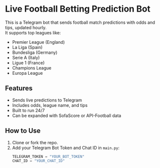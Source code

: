 # Live Football Betting Prediction Bot

This is a Telegram bot that sends football match predictions with odds and tips, updated hourly.  
It supports top leagues like:
- Premier League (England)
- La Liga (Spain)
- Bundesliga (Germany)
- Serie A (Italy)
- Ligue 1 (France)
- Champions League
- Europa League

## Features
- Sends live predictions to Telegram
- Includes odds, league name, and tips
- Built to run 24/7
- Can be expanded with SofaScore or API-Football data

## How to Use

1. Clone or fork the repo.
2. Add your Telegram Bot Token and Chat ID in `main.py`:
   ```python
   TELEGRAM_TOKEN = "YOUR_BOT_TOKEN"
   CHAT_ID = "YOUR_CHAT_ID"
